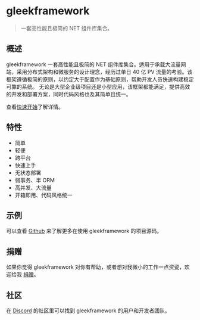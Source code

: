 # gleekframework

> 一套高性能且极简的 NET 组件库集合。

## 概述

gleekframework 一套高性能且极简的 NET 组件库集合。适用于承载大流量网站，采用分布式架构和微服务的设计理念，经历过单日 40 亿 PV 流量的考验。该框架遵循极简的原则，以约定大于配置作为基础原则，帮助开发人员快速构建稳定可靠的系统。
无论是大型企业级项目还是小型应用，该框架都能满足，提供高效的开发和部署方案，同时代码风格也及其简单且统一。

查看[快速开始](/docs/zh-cn/quickstart.md)了解详情。

## 特性

- 简单
- 轻便
- 跨平台
- 快速上手
- 无状态部署
- 弱事务、半 ORM
- 高并发、大流量
- 开箱即用、代码风格统一

## 示例

可以查看 [Github](https://github.com/tingli1991/com.gleekframework) 来了解更多在使用 gleekframework 的项目源码。

## 捐赠

如果你觉得 gleekframework 对你有帮助，或者想对我微小的工作一点资瓷，欢迎给我 [捐赠](https://github.com/tingli1991/donate)。

## 社区

在 [Discord](https://discord.gg/mJbaYqfe) 的社区里可以找到 gleekframework 的用户和开发者团队。
